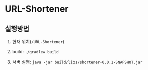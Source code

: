 

# URL-Shortener

## 실행방법

1. 현재 위치(`/URL-Shortener`)
2. build: `./gradlew build` 

3. 서버 실행: `java -jar build/libs/shortener-0.0.1-SNAPSHOT.jar`